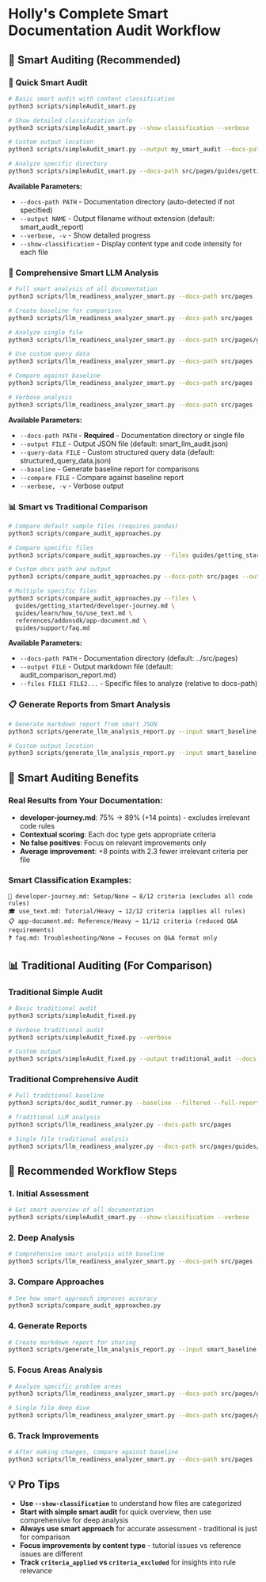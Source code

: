 # Holly's Complete Smart Documentation Audit Workflow

## 🧠 Smart Auditing (Recommended)

### 🚀 Quick Smart Audit

```bash
# Basic smart audit with content classification
python3 scripts/simpleAudit_smart.py

# Show detailed classification info
python3 scripts/simpleAudit_smart.py --show-classification --verbose

# Custom output location
python3 scripts/simpleAudit_smart.py --output my_smart_audit --docs-path src/pages

# Analyze specific directory
python3 scripts/simpleAudit_smart.py --docs-path src/pages/guides/getting_started/
```

**Available Parameters:**
- `--docs-path PATH` - Documentation directory (auto-detected if not specified)
- `--output NAME` - Output filename without extension (default: smart_audit_report)
- `--verbose, -v` - Show detailed progress
- `--show-classification` - Display content type and code intensity for each file

### 🎯 Comprehensive Smart LLM Analysis

```bash
# Full smart analysis of all documentation
python3 scripts/llm_readiness_analyzer_smart.py --docs-path src/pages

# Create baseline for comparison
python3 scripts/llm_readiness_analyzer_smart.py --docs-path src/pages --baseline --output smart_baseline.json

# Analyze single file
python3 scripts/llm_readiness_analyzer_smart.py --docs-path src/pages/guides/getting_started/developer-journey.md

# Use custom query data
python3 scripts/llm_readiness_analyzer_smart.py --docs-path src/pages --query-data my_queries.json

# Compare against baseline
python3 scripts/llm_readiness_analyzer_smart.py --docs-path src/pages --compare smart_baseline.json

# Verbose analysis
python3 scripts/llm_readiness_analyzer_smart.py --docs-path src/pages --verbose
```

**Available Parameters:**
- `--docs-path PATH` - **Required** - Documentation directory or single file
- `--output FILE` - Output JSON file (default: smart_llm_audit.json)
- `--query-data FILE` - Custom structured query data (default: structured_query_data.json)
- `--baseline` - Generate baseline report for comparisons
- `--compare FILE` - Compare against baseline report
- `--verbose, -v` - Verbose output

### 📊 Smart vs Traditional Comparison

```bash
# Compare default sample files (requires pandas)
python3 scripts/compare_audit_approaches.py

# Compare specific files
python3 scripts/compare_audit_approaches.py --files guides/getting_started/developer-journey.md guides/learn/how_to/use_text.md

# Custom docs path and output
python3 scripts/compare_audit_approaches.py --docs-path src/pages --output my_comparison.md

# Multiple specific files
python3 scripts/compare_audit_approaches.py --files \
  guides/getting_started/developer-journey.md \
  guides/learn/how_to/use_text.md \
  references/addonsdk/app-document.md \
  guides/support/faq.md
```

**Available Parameters:**
- `--docs-path PATH` - Documentation directory (default: ../src/pages)
- `--output FILE` - Output markdown file (default: audit_comparison_report.md)
- `--files FILE1 FILE2...` - Specific files to analyze (relative to docs-path)

### 📋 Generate Reports from Smart Analysis

```bash
# Generate markdown report from smart JSON
python3 scripts/generate_llm_analysis_report.py --input smart_baseline.json

# Custom output location
python3 scripts/generate_llm_analysis_report.py --input smart_baseline.json --output my_smart_report.md
```

## 🎯 Smart Auditing Benefits

### **Real Results from Your Documentation:**
- **developer-journey.md**: 75% → 89% (+14 points) - excludes irrelevant code rules
- **Contextual scoring**: Each doc type gets appropriate criteria
- **No false positives**: Focus on relevant improvements only
- **Average improvement**: +8 points with 2.3 fewer irrelevant criteria per file

### **Smart Classification Examples:**
```
📖 developer-journey.md: Setup/None → 8/12 criteria (excludes all code rules)
🎓 use_text.md: Tutorial/Heavy → 12/12 criteria (applies all rules)
📋 app-document.md: Reference/Heavy → 11/12 criteria (reduced Q&A requirements)
❓ faq.md: Troubleshooting/None → Focuses on Q&A format only
```

## 📊 Traditional Auditing (For Comparison)

### Traditional Simple Audit
```bash
# Basic traditional audit
python3 scripts/simpleAudit_fixed.py

# Verbose traditional audit
python3 scripts/simpleAudit_fixed.py --verbose

# Custom output
python3 scripts/simpleAudit_fixed.py --output traditional_audit --docs-path src/pages
```

### Traditional Comprehensive Audit
```bash
# Full traditional baseline
python3 scripts/doc_audit_runner.py --baseline --filtered --full-report --docs-path src/pages

# Traditional LLM analysis
python3 scripts/llm_readiness_analyzer.py --docs-path src/pages

# Single file traditional analysis
python3 scripts/llm_readiness_analyzer.py --docs-path src/pages/guides/getting_started/developer-journey.md
```

## 🔄 Recommended Workflow Steps

### 1. **Initial Assessment** 
```bash
# Get smart overview of all documentation
python3 scripts/simpleAudit_smart.py --show-classification --verbose
```

### 2. **Deep Analysis**
```bash
# Comprehensive smart analysis with baseline
python3 scripts/llm_readiness_analyzer_smart.py --docs-path src/pages --baseline --output smart_baseline.json
```

### 3. **Compare Approaches**
```bash
# See how smart approach improves accuracy
python3 scripts/compare_audit_approaches.py
```

### 4. **Generate Reports**
```bash
# Create markdown report for sharing
python3 scripts/generate_llm_analysis_report.py --input smart_baseline.json --output smart_analysis_report.md
```

### 5. **Focus Areas Analysis**
```bash
# Analyze specific problem areas
python3 scripts/llm_readiness_analyzer_smart.py --docs-path src/pages/guides/getting_started/ --verbose

# Single file deep dive
python3 scripts/llm_readiness_analyzer_smart.py --docs-path src/pages/guides/getting_started/developer-journey.md
```

### 6. **Track Improvements**
```bash
# After making changes, compare against baseline
python3 scripts/llm_readiness_analyzer_smart.py --docs-path src/pages --compare smart_baseline.json
```

## 💡 Pro Tips

- **Use `--show-classification`** to understand how files are categorized
- **Start with simple smart audit** for quick overview, then use comprehensive for deep analysis
- **Always use smart approach** for accurate assessment - traditional is just for comparison
- **Focus improvements by content type** - tutorial issues vs reference issues are different
- **Track `criteria_applied` vs `criteria_excluded`** for insights into rule relevance


